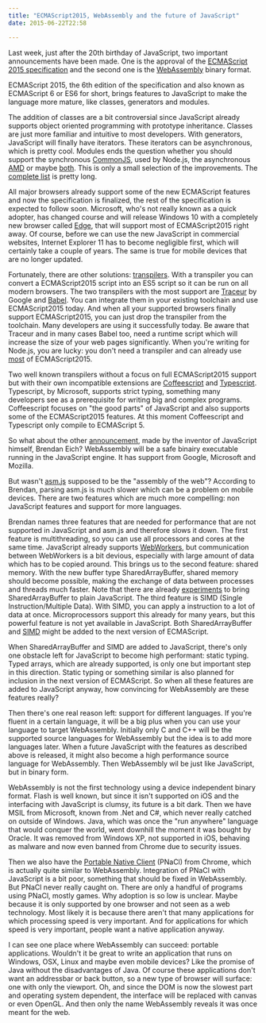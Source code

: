 ```yaml
---
title: "ECMAScript2015, WebAssembly and the future of JavaScript"
date: 2015-06-22T22:58

---
```


Last week, just after the 20th birthday of JavaScript, two important announcements have been made.
One is the approval of the [ECMAScript 2015 specification](http://www.ecma-international.org/ecma-262/6.0/) and the second one is the [WebAssembly](https://www.w3.org/community/webassembly/)
binary format.

ECMAScript 2015, the 6th edition of the specification and also known as ECMAScript 6 or ES6 for short, brings features to
JavaScript to make the language more mature, like classes, generators and modules.

The addition of classes are a bit controversial since JavaScript already supports object oriented programming with prototype inheritance. Classes are just more familiar and intuitive to most developers. With generators,
JavaScript will finally have iterators. These iterators can be asynchronous, which is pretty cool.
Modules ends the question whether you should support the synchronous [CommonJS](http://www.commonjs.org/), used by Node.js, the asynchronous [AMD](http://requirejs.org/docs/whyamd.html) or maybe [both](http://ifandelse.com/its-not-hard-making-your-library-support-amd-and-commonjs/). This is only a small selection of the improvements. The [complete list](http://es6-features.org/) is pretty long.

All major browsers already support some of the new ECMAScript features and now the specification is finalized, the rest of the specification is expected to follow soon. Microsoft, who's not really known as a quick adopter, has changed course and will release Windows 10 with a completely new browser called [Edge](https://www.microsoft.com/en-us/windows/microsoft-edge), that will support most of ECMAScript2015 right away. Of course, before we can use the new JavaScript in commercial websites, Internet Explorer 11 has to become negligible first, which will certainly take a couple of years. The same is true for mobile devices that are no longer updated.

Fortunately, there are other solutions: [transpilers](https://en.wikipedia.org/wiki/Source-to-source_compiler). With a transpiler you can convert a ECMAScript2015 script
into an ES5 script so it can be run on all modern browsers. The two transpilers with the most support are [Traceur](https://github.com/google/traceur-compiler) by Google and [Babel](http://babeljs.io/). You can integrate them in your existing toolchain and use ECMAScript2015 today. And when all your supported browsers finally support ECMAScript2015, you can just drop the transpiler from the toolchain. Many developers are using it successfully today. Be aware that Traceur and in many cases Babel too, need a runtime script which will increase the size of your web pages significantly. When you're writing for Node.js, you are lucky: you don't need a transpiler and can already use [most](https://github.com/joyent/node/wiki/es6-(a.k.a.-harmony)-features-implemented-in-v8-and-available-in-node) of ECMAScript2015.

Two well known transpilers without a focus on full ECMAScript2015 support but with their own incompatible extensions are [Coffeescript](http://coffeescript.org/) and [Typescript](http://www.typescriptlang.org/).
Typescript, by Microsoft, supports strict typing, something many developers see as a prerequisite for writing
big and complex programs. Coffeescript focuses on "the good parts" of JavaScript and also supports some of the
ECMAScript2015 features. At this moment Coffeescript and Typescript only compile to ECMAScript 5.

So what about the other [announcement](https://brendaneich.com/2015/06/from-asm-js-to-webassembly/#buried-lede), made by the inventor of JavaScript himself, Brendan Eich? WebAssembly will be
a safe binairy executable running in the JavaScript engine. It has support from Google, Microsoft and Mozilla.

But wasn't [asm.js](http://asmjs.org/) supposed to be the "assembly of the web"? According to Brendan, parsing asm.js is much slower
which can be a problem on mobile devices. There are two features which are much more compelling: non JavaScript features and support for more languages.

Brendan names three features that are needed for performance that are not supported in JavaScript and asm.js and therefore slows it down.
The first feature is multithreading, so you can use all processors and cores at the same time. JavaScript already supports [WebWorkers](https://developer.mozilla.org/en-US/docs/Web/API/Web_Workers_API/Using_web_workers), but communication between WebWorkers is a bit devious, especially with large amount of data
which has to be copied around. This brings us to the second feature: shared memory.
With the new buffer type SharedArrayBuffer, shared memory should become possible, making the exchange of data
between processes and threads much faster. Note that there are already [experiments](https://blog.mozilla.org/javascript/2015/02/26/the-path-to-parallel-javascript/)
to bring SharedArrayBuffer to plain JavaScript. The third feature is SIMD (Single Instruction/Multiple Data). With SIMD, you can apply a instruction to a lot of data at once. Microprocessors support this already for many years, but this
powerful feature is not yet available in JavaScript. Both SharedArrayBuffer and [SIMD](https://developer.mozilla.org/en-US/docs/Web/JavaScript/Reference/Global_Objects/SIMD) might be added to the next version of ECMAScript.

When SharedArrayBuffer and SIMD are added to JavaScript, there's only one obstacle left for JavaScript to become
high performant: static typing. Typed arrays, which are already supported, is only one but important step
in this direction. Static typing or something similar is also planned for inclusion in the next version of ECMAScript. So when all these features are added to JavaScript anyway, how convincing for WebAssembly are these features really?

Then there's one real reason left: support for different languages. If you're fluent in a certain language, it
will be a big plus when you can use your language to target WebAssembly. Initially only C and C++ will be the supported source languages for WebAssembly but the idea is to add more languages later. When a future JavaScript with the features as described above is released, it might also become a high performance source language for WebAssembly. Then WebAssembly wil be just like JavaScript, but in binary form.

WebAssembly is not the first technology using a device independent binary format. Flash is well known, but since it isn't supported on iOS and the interfacing with JavaScript is clumsy, its future is a bit dark. Then we have MSIL from Microsoft, known from .Net and C#, which never really catched on outside of Windows. Java, which was once the
"run anywhere" language that would conquer the world, went downhill the moment it was bought by Oracle. It was removed from Windows XP, not supported in iOS, behaving as malware and now even banned from Chrome due to security issues.

Then we also have the [Portable Native Client](https://developer.chrome.com/native-client) (PNaCl) from Chrome, which is actually quite similar to WebAssembly. Integration of PNaCl with JavaScript is a bit poor, something that should be fixed in WebAssembly.
But PNaCl never really caught on. There are only a handful of programs using PNaCl, mostly games. Why adoption is so low is unclear. Maybe because it is only supported by one browser and not seen as a web technology. Most likely it is because there aren't that many
applications for which processing speed is very important. And for applications for which speed is very important, people want a native application anyway.

I can see one place where WebAssembly can succeed: portable applications. Wouldn't it be great to write an
application that runs on Windows, OSX, Linux and maybe even mobile devices? Like the promise of Java without the
disadvantages of Java. Of course these applications don't want an addressbar or back button, so a new type of browser will surface: one with only the viewport. Oh, and since the DOM is now the slowest part and operating system dependent, the interface will be replaced with canvas or even OpenGL. And then only the name WebAssembly
reveals it was once meant for the web.

